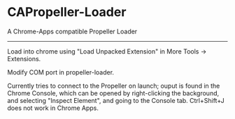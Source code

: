 # CAPropeller-Loader
A Chrome-Apps compatible Propeller Loader

----

Load into chrome using "Load Unpacked Extension" in More Tools -> Extensions.

Modify COM port in propeller-loader.


Currently tries to connect to the Propeller on launch; ouput is found in the Chrome Console, which can be opened by
right-clicking the background, and selecting "Inspect Element", and going to the Console tab. Ctrl+Shift+J does not work in Chrome Apps.